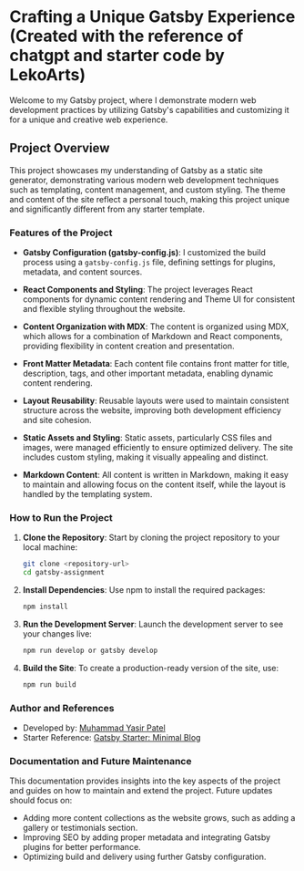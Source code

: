 # Crafting a Unique Gatsby Experience (Created with the reference of chatgpt and starter code by LekoArts)


Welcome to my Gatsby project, where I demonstrate modern web development practices by utilizing Gatsby's capabilities and customizing it for a unique and creative web experience.

## Project Overview

This project showcases my understanding of Gatsby as a static site generator, demonstrating various modern web development techniques such as templating, content management, and custom styling. The theme and content of the site reflect a personal touch, making this project unique and significantly different from any starter template.

### Features of the Project

- **Gatsby Configuration (gatsby-config.js)**: I customized the build process using a `gatsby-config.js` file, defining settings for plugins, metadata, and content sources.

- **React Components and Styling**: The project leverages React components for dynamic content rendering and Theme UI for consistent and flexible styling throughout the website.

- **Content Organization with MDX**: The content is organized using MDX, which allows for a combination of Markdown and React components, providing flexibility in content creation and presentation.

- **Front Matter Metadata**: Each content file contains front matter for title, description, tags, and other important metadata, enabling dynamic content rendering.

- **Layout Reusability**: Reusable layouts were used to maintain consistent structure across the website, improving both development efficiency and site cohesion.

- **Static Assets and Styling**: Static assets, particularly CSS files and images, were managed efficiently to ensure optimized delivery. The site includes custom styling, making it visually appealing and distinct.

- **Markdown Content**: All content is written in Markdown, making it easy to maintain and allowing focus on the content itself, while the layout is handled by the templating system.

### How to Run the Project

1. **Clone the Repository**: Start by cloning the project repository to your local machine:

   ```sh
   git clone <repository-url>
   cd gatsby-assignment
   ```

2. **Install Dependencies**: Use npm to install the required packages:

   ```sh
   npm install
   ```

3. **Run the Development Server**: Launch the development server to see your changes live:

   ```sh
   npm run develop or gatsby develop
   ```

4. **Build the Site**: To create a production-ready version of the site, use:

   ```sh
   npm run build
   ```



### Author and References

- Developed by: [Muhammad Yasir Patel](https://github.com/your-github-username)
- Starter Reference: [Gatsby Starter: Minimal Blog](https://github.com/LekoArts/gatsby-starter-minimal-blog)

### Documentation and Future Maintenance

This documentation provides insights into the key aspects of the project and guides on how to maintain and extend the project. Future updates should focus on:

- Adding more content collections as the website grows, such as adding a gallery or testimonials section.
- Improving SEO by adding proper metadata and integrating Gatsby plugins for better performance.
- Optimizing build and delivery using further Gatsby configuration.

